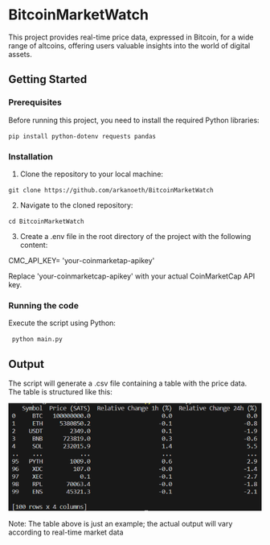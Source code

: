 # BitcoinMarketWatch

This project provides real-time price data, expressed in Bitcoin, for a wide range of altcoins, offering users valuable insights into the world of digital assets.

## Getting Started

### Prerequisites

Before running this project, you need to install the required Python libraries:


`
pip install python-dotenv
requests
pandas
`

### Installation
1. Clone the repository to your local machine:

`git clone https://github.com/arkanoeth/BitcoinMarketWatch`  

2. Navigate to the cloned repository:

`cd BitcoinMarketWatch`

3. Create a .env file in the root directory of the project with the following content:

CMC_API_KEY= 'your-coinmarketap-apikey'

Replace 'your-coinmarketcap-apikey' with your actual CoinMarketCap API key.

### Running the code

Execute the script using Python:

` python main.py`


## Output

The script will generate a .csv file containing a table with the price data. The table is structured like this:

![Alt text](image-1.png)


Note: The table above is just an example; the actual output will vary according to real-time market data


